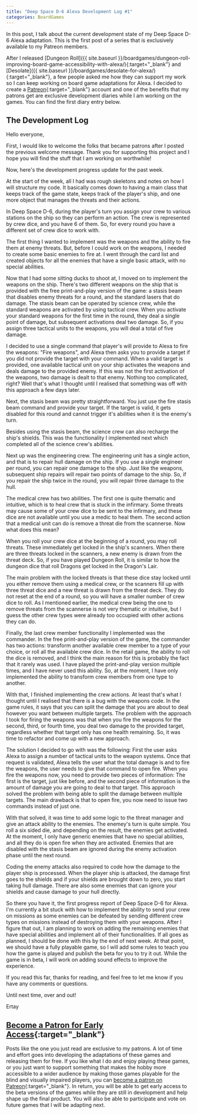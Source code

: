 ```yaml
---
title: "Deep Space D-6 Alexa Development Log #1"
categories: BoardGames
---
```

In this post, I talk about the current development state of my Deep Space D-6 Alexa adaptation. This is the first post of a series that is exclusively available to my Patreon members.

After I released [Dungeon Roll]({{ site.baseurl }}/boardgames/dungeon-roll-improving-board-game-accessibility-with-alexa/){:target="_blank"} and [Desolate]({{ site.baseurl }}/boardgames/desolate-for-alexa/){:target="_blank"}, a few people asked me how  they can support my work so I can keep working on board game adaptations for Alexa. I decided to create a [Patreon](https://patreon.com/sightlessfun){:target="_blank"} account and one of the benefits that my patrons get are exclusive development diaries while I am working on the games. You can find the first diary entry below.

## The Development Log

Hello everyone,

First, I would like to welcome the folks that became patrons after I posted the previous welcome message. Thank you for supporting this project and I hope you will find the stuff that I am working on worthwhile!

Now, here's the development progress update for the past week. 

At the start of the week, all I had was rough skeletons and notes on how I will structure my code. It basically comes down to having a main class that keeps track of the game state, keeps track of the player's ship, and one more object that manages the threats and their actions.

In Deep Space D-6, during the player's turn you assign your crew to various stations on the ship so they can perform an action. The crew is represented by crew dice, and you have 6 of them. So, for every round you have a different set of crew dice to work with. 

The first thing I wanted to implement was the weapons and the ability to fire them at enemy threats. But, before I could work on the weapons, I needed to create some basic enemies to fire at. I went through the card list and created objects for all the enemies that have a single basic attack, with no special abilities.

Now that I had some sitting ducks to shoot at, I moved on to implement the weapons on the ship. There's two different weapons on the ship that is provided with the free print-and-play version of the game: a stasis beam that disables enemy threats for a round, and the standard lasers that do damage. The stasis beam can be operated by science crew, while the standard weapons are activated by using tactical crew. When you activate  your standard weapons for the first time in the round, they deal a single point of damage, but subsequent activations deal two damage. So, if you assign three tactical units to the weapons, you will deal a total of five damage.

I decided to use a single command that player's will provide to Alexa to fire the weapons: "Fire weapons", and Alexa then asks you to provide a target if you did not provide the target with your command. When a valid target is provided, one available tactical unit on your ship activates the weapons and deals damage to the provided enemy. If this was not the first activation of the weapons, two damage is dealt to that enemy. Nothing too complicated, right? Well that's what I thought until I realised that something was off with this approach a few days later.

Next, the stasis beam was pretty straightforward. You just use the fire stasis beam command and provide your target. If the target is valid, it gets disabled for this round and cannot trigger it's abilities when it is the enemy's turn.

Besides using the stasis beam, the science crew can also recharge the ship's shields. This was the functionality I implemented next which completed all of the science crew's abilities.

Next up was the engineering crew. The engineering unit has a single action, and  that is to repair hull damage on the ship. If you use a single engineer per round, you can repair one damage to the ship. Just like the weapons, subsequent ship repairs will repair two points of damage to the ship. So, if you repair the ship twice in the round, you will repair three damage to the hull.

The medical crew has two abilities. The first one is quite thematic and intuitive, which is to heal crew that is stuck in the infirmary. Some threats may cause some of your crew dice to be sent to the infirmary, and these dice are not available until you use a medic to heal them. The second action that a medical unit can do is remove a threat die from the scannerse. Now what does this mean?

When you roll your crew dice at the beginning of a round, you may roll threats. These immediately get locked in the ship's scanners. When there  are three threats locked in the scanners, a new enemy is drawn from the threat deck. So, if you have played Dungeon Roll, it is similar to how the dungeon dice that roll Dragons get locked in the Dragon's Lair.

The main problem  with the locked threats is that these dice stay locked until you either remove them using a medical crew, or the scanners fill up with three threat dice and a new threat is drawn from the threat deck. They do not reset at the end of a round, so you will have a smaller number of crew dice to  roll. As I mentioned earlier, the medical crew being the one to remove threats from the scannerse is not very thematic or intuitive, but I guess the other crew types were already too occupied with other actions they can do.

Finally, the last crew member functionality I implemented was the commander. In  the free print-and-play version of the game, the commander  has two actions: transform another available crew member to a type of your choice, or roll all the available crew dice. In the retail game, the ability to roll the dice is removed, and I think the main reason for this is probably the fact that it rarely was used. I have played the print-and-play version multiple times, and I have never used this ability. So, at the moment, I have only implemented the ability to transform crew members from one type to another.

With that, I finished implementing the crew actions. At least that's what I thought until I realised that there is a bug with the weapons code. In the game rules, it says that you can split the damage that you are about to deal however you want between multiple targets. The problem with the approach I took for firing the weapons was that when you fire the weapons for the second, third, or fourth  time, you deal two damage to the provided target, regardless whether that target only has one health remaining. So, it was time to refactor and come up  with a new approach. 

The solution I decided to go with was the following: First the user asks Alexa to assign a number of tactical units to the weapon systems. Once that request is validated, Alexa tells the user what the total damage is and to fire the weapons, the user needs to give that command to open fire. When you fire the weapons now, you need to provide two pieces of information: The first is the target, just like before, and the second piece of information is the amount of damage you are going to deal to that target. This approach solved the problem with being able to split the damage between multiple targets. The main drawback is that to open fire, you now need to issue two commands instead of just one.

With that solved, it was time to add some logic to the threat manager and give an attack ability to the enemies. The enemey's turn is quite simple. You roll a six sided die, and depending on the result, the enemies get activated. At the moment, I only have generic enemies that have no special abilities, and all they do is open fire when they are activated. Enemies that are disabled with the stasis beam are ignored during the enemy activation phase until the next round.

Coding the enemy attacks also required to code how the damage to the player ship is processed. When the player ship is attacked, the damage first goes to the shields and if your shields are brought down to zero, you start taking hull damage. There are also some enemies that can ignore  your shields and cause damage to your hull directly.

So there you have it, the first progress report of Deep Space D-6 for Alexa. I'm currently a bit stuck with how to implement the ability  to send  your crew on missions as some enemies can be defeated by sending different crew types on missions instead of destroying  them with your weapons. After I figure that out, I am planning to work on adding the remaining enemies that have special abilities and implement all of their functionalities. If all goes as planned, I should be done with this by the end of next week. At that point, we should have a fully playable game, so I will add some rules to teach you how the game is played and publish the beta for you to try it out. While the game is in beta, I will work on adding sound effects to improve the experience.

If you read this far, thanks for reading, and feel free to let me know if you have any comments or questions.

Until next  time, over and out!

Ertay

## [Become a Patron for Early Access](https://patreon.com/sightlessfun){:target="_blank"}

Posts like the one you just read are exclusive to my patrons. A lot of  time and effort goes into developing the adaptations of these games and releasing  them for free. If you like what I do and enjoy playing these games, or you just want to support something that makes the hobby more accessible to a wider audience by making those games playable for the blind and visually impaired players, you can [become a patron on Patreon](https://patreon.com/sightlessfun){:target="_blank"}. In return, you will be able to get early access to the beta versions of the games while they are still in development and help shape up the final product. You will also be able to participate and vote on future games that I will be adapting next.